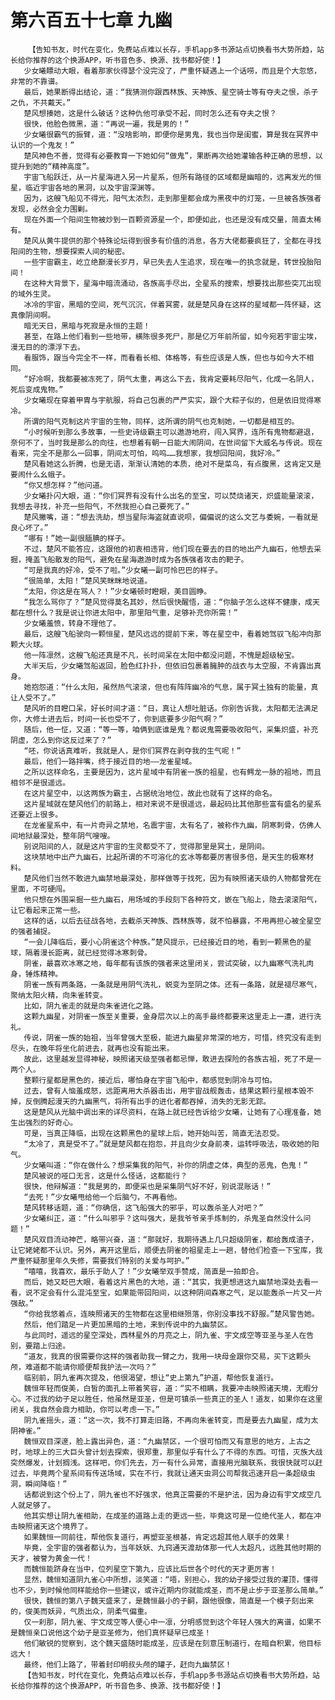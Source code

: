 # 第六百五十七章 九幽
        【告知书友，时代在变化，免费站点难以长存，手机app多书源站点切换看书大势所趋，站长给你推荐的这个换源APP，听书音色多、换源、找书都好使！】
       少女曦瞟动大眼，看着那家伙得瑟个没完没了，严重怀疑遇上一个话唠，而且是个大忽悠，非常的不靠谱。
       最后，她果断得出结论，道：“我猜测你跟西林族、天神族、星空骑士等有夺夫之恨，杀子之仇，不共戴天。”
       楚风想揍她，这是什么破话？这种仇他可承受不起，同时怎么还有夺夫之恨？
       很快，他脸色微黑，道：“再说一遍，我是男的！”
       少女曦很霸气的振臂，道：“没啥影响，即便你是男鬼，我也当你是闺蜜，算是我在冥界中认识的一个鬼友！”
       楚风神色不善，觉得有必要教育一下她如何“做鬼”，果断再次给她灌输各种正确的思想，以提升到她的“精神高度”。
       宇宙飞船跃迁，从一片星海进入另一片星系，但所有路径的区域都是幽暗的，远离发光的恒星，临近宇宙各地的黑洞，以及宇宙深渊等。
       因为，这艘飞船见不得光，阳气太浓烈，走到那里都会成为黑夜中的灯笼，一旦被各族强者发现，必然会全力围剿。
       现在外面一个阳间生物被炒到一百颗资源星一个，即便如此，也还是没有成交量，简直太稀有。
       楚风从黄牛提供的那个特殊论坛得到很多有价值的消息，各方大佬都要疯狂了，全都在寻找阳间的生物，想要探索人间的秘密。
       一些宇宙霸主，屹立绝巅漫长岁月，早已失去人生追求，现在唯一的执念就是，转世投胎阳间！
       在这种大背景下，星海中暗流涌动，各族高手尽出，全星系的搜索，想要找出那些突兀出现的域外生灵。
       冰冷的宇宙，黑暗的空间，死气沉沉，伴着冥雾，就是楚风身在这样的星域都一阵怀疑，这真像阴间啊。
       暗无天日，黑暗与死寂是永恒的主题！
       甚至，在路上他们看到一些地带，横陈很多死尸，那是亿万年前所留，如今宛若宇宙尘埃，漫无目的的漂浮下去。
       看服饰，跟当今完全不一样，而看看长相、体格等，有些应该是人族，但也与如今大不相同。
       “好冷啊，我都要被冻死了，阴气太重，再这么下去，我肯定要耗尽阳气，化成一名阴人，死后变成鬼物。”
       少女曦现在穿着甲胄与宇航服，将自己包裹的严严实实，跟个大粽子似的，但是依旧觉得寒冷。
       所谓的阳气克制这片宇宙的生物，同样，这所谓的阴气也克制她，一切都是相互的。
       “小时候听到那么多故事，一些史诗级霸主可以遨游地府，闯入冥界，连所有鬼物都避退，奈何不了，当时我是那么的向往，也想着有朝一日能大闹阴间，在世间留下大威名与传说。现在看来，完全不是那么一回事，阴间太可怕，呜呜……我想家，我想回阳间，我好冷。”
       楚风看她这么折腾，也是无语，渐渐认清她的本质，绝对不是菜鸟，有点腹黑，这肯定又是要闹什么幺蛾子。
       “你又想怎样？”他问道。
       少女曦扑闪大眼，道：“你们冥界有没有什么出名的至宝，可以焚烧诸天，炽盛能量滚滚，我想去寻找，补充一些阳气，不然我担心自己要死了。”
       楚风撇嘴，道：“想去洗劫，想当星际海盗就直说呗，偏偏说的这么文艺与委婉，一看就是良心坏了。”
       “哪有！”她一副很腼腆的样子。
       不过，楚风不能答应，这跟他的初衷相违背，他们现在要去的目的地出产九幽石，他想去采掘，掩盖飞船散发的阳气，避免在星海遨游时成为各族强者攻击的靶子。
       “可是我真的好冷，受不了啦。”少女曦一副可怜巴巴的样子。
       “很简单，太阳！”楚风笑眯眯地说道。
       “太阳，你这是在骂人？！”少女曦顿时瞪眼，美目圆睁。
       “我怎么骂你了？”楚风觉得莫名其妙，然后很快醒悟，道：“你脑子怎么这样不健康，成天都在想什么？我是说让你进太阳中，那里阳气重，足够补充你所需！”
       少女曦羞愤，转身不理他了。
       最后，这艘飞船驶向一颗恒星，楚风远远的提前下来，等在星空中，看着她驾驭飞船冲向那颗大火球。
       他一阵凛然，这艘飞船还真是不凡，长时间呆在太阳中都没问题，不愧是超级秘宝。
       大半天后，少女曦驾船返回，脸色红扑扑，但依旧包裹着臃肿的战衣与太空服，不肯露出真身。
       她抱怨道：“什么太阳，虽然热气滚滚，但也有阵阵幽冷的气息，属于冥土独有的能量，真让人受不了。”
       楚风听的目瞪口呆，好长时间才道：“日，真让人想吐脏话。你别告诉我，太阳都无法满足你，大修士进去后，时间一长也受不了，你到底要多少阳气啊？”
       随后，他一怔，又道：“等一等，咱俩到底谁是鬼？都说鬼需要吸收阳气，采集炽盛，补充阴虚，怎么到你这反过来了？”
       “呸，你说话真难听，我就是人，是你们冥界在剥夺我的生气呢！”
       最后，他们一路拌嘴，终于接近目的地——龙雀星域。
       之所以这样命名，主要是因为，这片星域中有阴雀一族的祖星，也有鳄龙一脉的祖地，而且相邻不是很遥远。
       在这片星空中，以这两族为霸主，占据统治地位，故此也就有了这样的命名。
       这片星域就在楚风他们的前路上，相对来说不是很遥远，最起码比其他那些富有盛名的星系还要近上很多。
       在龙雀星系中，有一片奇异之禁地，名震宇宙，太有名了，被称作九幽，阴寒刺骨，仿佛人间地狱最深处，整年阴气嗖嗖。
       别说阳间的人，就是这片宇宙的生灵都受不了，觉得那里是冥土，是阴间。
       这块禁地中出产九幽石，比起所谓的不可溶化的玄冰等都要厉害很多倍，是天生的极寒材料。
       楚风他们当然不敢进九幽禁地最深处，那样做等于找死，因为有映照诸天级的人物都曾死在里面，不可硬闯。
       他只想在外围采掘一些九幽石，用场域的手段刻下各种符文，嵌在飞船上，隐去滚滚阳气，让它看起来正常一些。
       这样的话，以后去征战各地，去截杀天神族、西林族等，就不怕暴露，不用再担心被全星空的强者捕捉。
       “一会儿降临后，要小心阴雀这个种族。”楚风提示，已经接近目的地，看到一颗黑色的星球，隔着漫长距离，就已经觉得冰寒刺骨。
       阴雀，最喜欢冰寒之地，每年都有该族的强者来这里闭关，尝试突破，以九幽寒气洗礼肉身，锤炼精神。
       阴雀一族有两条路，一条就是用阴气洗礼，蜕变为至阴之体。还有一条路，就是褪尽寒气，聚纳太阳火精，向朱雀转变。
       比如，阴九雀走的就是向朱雀进化之路。
       这颗九幽星，对阴雀一族至关重要，金身层次以上的高手最终都要来这里走上一遭，进行洗礼。
       传说，阴雀一族的始祖，当年曾强大至极，能进九幽星非常深的地方，可惜，终究没有走到尽头，在晚年将坐化前进去，就再也没有能出来。
       故此，这里越发显得神秘，映照诸天级至强者都忌惮，敢进去探险的各族古祖，死了不是一两个人。
       整颗行星都是黑色的，接近后，哪怕身在宇宙飞船中，都感觉到阴冷与可怕。
       过去，曾有人恼羞成怒，远距离用大杀器击出，用宇宙战舰轰击，结果这颗行星根本毁不掉，反倒腾起漫天的九幽黑气，将所有出手的进化者都吞掉，消失的无影无踪。
       这是楚风从光脑中调出来的详尽资料，在路上就已经告诉给少女曦，让她有了心理准备，她生出强烈的好奇心。
       可是，当真正降临，出现在这颗黑色的星球上后，她开始叫苦，简直无法忍受。
       “太冷了，真是受不了。”就是楚风都在抱怨，并且向少女身前凑，运转呼吸法，吸收她的阳气。
       少女曦叫道：“你在做什么？想采集我的阳气，补你的阴虚之体，典型的恶鬼，色鬼！”
       楚风被说的哑口无言，这是什么怪话，这都能行？
       很快，他辩解道：“我是男的，即便采也是采集阴气好不好，别说混账话！”
       “去死！”少女曦甩给他一个后脑勺，不再看他。
       楚风转移话题，道：“你确信，这飞船强大的邪乎，可以轰杀圣人对吧？”
       少女曦纠正，道：“什么叫邪乎？这叫强大，是我爷爷亲手炼制的，杀鬼圣自然没什么问题！”
       楚风双目流动神芒，略带兴奋，道：“那就好，我期待遇上几只超级阴雀，都给轰成渣子，让它姥姥都不认识。另外，离开这里后，顺便去阴雀的祖星走上一趟，替他们检查一下宝库，我严重怀疑那里年久失修，需要我们特别的关爱与呵护。”
       “嘻嘻，我喜欢，最乐于助人了！”少女曦举双手赞成，简直是一拍即合。
       而后，她又眨巴大眼，看着这片黑色的大地，道：“其实，我更想进这九幽禁地深处去看一看，说不定会有什么混沌至宝，如果能带回阳间，以这种阴间森寒之气，足以能轰杀一片又一片强敌。”
       “你给我悠着点，连映照诸天的生物都在这里相继殒落，你别没事找不舒服。”楚风警告她。
       然后，他们踏足一片更加黑暗的土地，来到传说中的九幽禁区。
       与此同时，遥远的星空深处，西林星外的月亮之上，阴九雀、宇文成空等亚圣与圣人在告别，要踏上归途。
       “道友，我真的很需要你这样的强者助我一臂之力，我用一块母金跟你交易，买下这颗头颅，难道都不能请你顺便帮我护法一次吗？”
       临别前，阴九雀再次提及，他很渴望，想让“史上第九”护道，帮他恢复道行。
       魏恒年轻而俊美，白皙的面孔上带着笑容，道：“实不相瞒，我要冲击映照诸天境，无暇分心。不过我的幼子足以胜任，他虽然是亚圣，但是可镇杀一些真正的圣人！道友，如果你在这里闭关，我自然会鼎力相助，你可以考虑一下。”
       阴九雀摇头，道：“这一次，我不打算走旧路，不再向朱雀转变，而是要去九幽星，成为太阴神雀。”
       魏恒双目深邃，脸上露出异色，道：“九幽禁区，一个很可怕而又有意思的地方，上古之时，地球上的三大巨头曾计划去探索，很郑重，那里似乎有什么了不得的东西。可惜，灭族大战突然爆发，计划搁浅。这样吧，你们先去，万一有什么异常，直接用光脑联系，我很快就可以赶过去，毕竟两个星系间有传送场域，实在不行，我就让通天虫洞公司帮我迅速开启一条超级虫洞，瞬间降临！”
       话都说到这个份上了，阴九雀也不好强求，他真正需要的不是护法，因为身边有宇文成空几人就足够了。
       他其实想让阴九雀相助，在成圣的道路上走的更远一些，毕竟这可是一位绝代圣人，都在冲击映照诸天这个境界了。
       如果魏恒一同前往，帮他恢复道行，再塑亚圣根基，肯定远超其他人联手的效果！
       毕竟，全宇宙的强者都认为，当年妖妖、九窍通天渡劫体那一代人太超凡，远胜其他时期的天才，被誉为黄金一代！
       而魏恒能跻身在当中，位列星空下第九，应该比后世各个时代的天才更厉害！
       显然，魏恒知道阴九雀心中所想，淡笑道：“唔，别担心，我的幼子接受过我的灌顶，懂得也不少，到时候他同样能给你一些建议，或许近期内你就能成圣，而不是止步于亚圣那么简单。”
       很快，魏恒的第八子魏天盛来了，是魏恒最小的子嗣，跟他很像，简直是一个模子刻出来的，俊美而妖异，气质出众，阴柔气偏重。
       仅一刹那，阴九雀、宇文成空等人便心中一凛，分明感觉到这个年轻人强大的离谱，如果不是魏恒亲口说他这个幼子是亚圣修为，他们真怀疑早已成圣！
       他们敏锐的觉察到，这个魏天盛随时能成圣，应该是在刻意压制道行，在暗自积累，他目标远大！
       最终，他们上路了，带着封印明叔头颅的罐子，赶向九幽禁区！
       【告知书友，时代在变化，免费站点难以长存，手机app多书源站点切换看书大势所趋，站长给你推荐的这个换源APP，听书音色多、换源、找书都好使！】